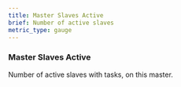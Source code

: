 ```yaml
---
title: Master Slaves Active
brief: Number of active slaves
metric_type: gauge
---
```

### Master Slaves Active

Number of active slaves with tasks, on this master.
